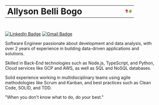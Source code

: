 <table style="width: 100%; border: none;">
  <tr>
    <td style="text-align: left; vertical-align: middle;">
      <h1 style="margin: 0;">Allyson Belli Bogo</h1>
    </td>
    <td style="text-align: right; vertical-align: middle;">
      <img src="images/Pokemon.gif" alt="Pokemon Avatar" style="width: 15%; max-width: 150px; height: auto;" />
    </td>
  </tr>
</table>

</br>

[![LinkedIn Badge](https://img.shields.io/badge/Allyson%20Bogo-0077b5?style=round-square&logo=LinkedIn&logoColor=white&link=https://www.linkedin.com/in/allysonbogo/)](https://linkedin.com/in/allysonbogo/)
[![Gmail Badge](https://img.shields.io/badge/ab.bogo@gmail.com-fd5050?style=round-square&logo=Gmail&logoColor=white&link=mailto:ab.bogo@gmail.com)](mailto:ab.bogo@gmail.com)

Software Engineer passionate about development and data analysis, with over 2 years of experience in building data-driven applications and solutions.

Skilled in Back-End technologies such as Node.js, TypeScript, and Python, Cloud services like GCP and AWS, as well as SQL and NoSQL databases.

Solid experience working in multidisciplinary teams using agile methodologies like Scrum and Kanban, and best practices such as Clean Code, SOLID, and TDD.

"When you don't know what to do, do your best."

